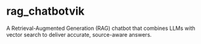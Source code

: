 # rag_chatbotvik
A Retrieval-Augmented Generation (RAG) chatbot that combines LLMs with vector search to deliver accurate, source-aware answers.
